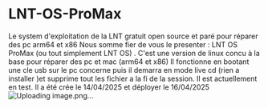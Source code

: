 # LNT-OS-ProMax
Le system d'exploitation de la LNT gratuit open source et paré pour réparer des pc arm64 et x86
Nous somme fier de vous le presenter : LNT OS ProMax (ou tout simplement LNT OS) .
C'est une version de linux concu à la base pour réparer des pc et mac (arm64 et x86)
Il fonctionne en bootant une cle usb sur le pc concerne puis il demarra en mode live cd (rien a installer )et supprime tout les fichier a la fi de la session.
Il est actuellement en test.
Il a été crée le 14/04/2025 et déployer le 16/04/2025
![Uploading image.png…]()
